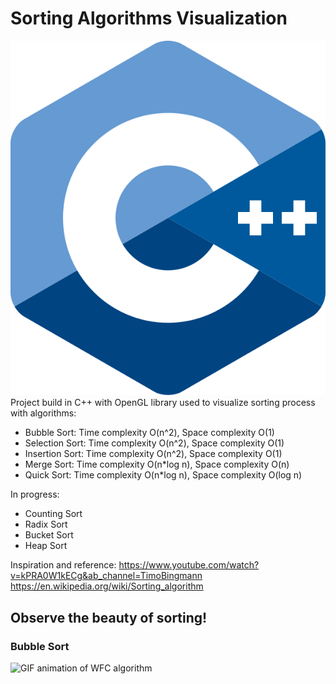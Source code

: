# Sorting Algorithms Visualization
![C++](img/ISO_C%2B%2B_Logo.svg)  
Project build in C++ with OpenGL library used to visualize sorting process with algorithms:
- Bubble Sort: Time complexity O(n^2), Space complexity O(1)
- Selection Sort: Time complexity O(n^2), Space complexity O(1)
- Insertion Sort: Time complexity O(n^2), Space complexity O(1)
- Merge Sort: Time complexity O(n*log n), Space complexity O(n)
- Quick Sort: Time complexity O(n*log n), Space complexity O(log n)

In progress:
- Counting Sort
- Radix Sort
- Bucket Sort
- Heap Sort

Inspiration and reference:
https://www.youtube.com/watch?v=kPRA0W1kECg&ab_channel=TimoBingmann
https://en.wikipedia.org/wiki/Sorting_algorithm

## Observe the beauty of sorting!
### Bubble Sort
![GIF animation of WFC algorithm](results/WithBacktracking/result.gif)  
